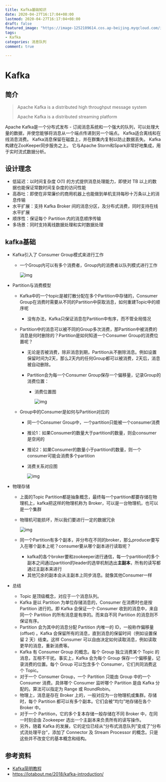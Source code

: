 ```yaml
---
title: Kafka基础知识
date: 2020-04-27T16:17:04+08:00
lastmod: 2020-04-27T16:17:04+08:00
draft: false
featured_image: "https://image-1252109614.cos.ap-beijing.myqcloud.com/img/20210508201518.png"
tags:
- Kafka
categories: 消息队列
comment: true

---
```


# Kafka 

## 简介

> Apache Kafka is a distributed high throughput message system
>
> Apache Kafka is a distributed streaming platform

Apache Kafka是一个分布式发布 - 订阅消息系统和一个强大的队列，可以处理大量的数据，并使您能够将消息从一个端点传递到另一个端点。 Kafka适合离线和在线消息消费。 Kafka消息保留在磁盘上，并在群集内复制以防止数据丢失。 Kafka构建在ZooKeeper同步服务之上。 它与Apache Storm和Spark非常好地集成，用于实时流式数据分析。

## 设计理念

- 低延迟：以时间复杂度 O(1) 的方式提供消息处理能力，即使对 TB 以上的数据也能保证常数时间复杂度的访问性能
- 高吞吐：即使在非常廉价的商用机器上也能做到单机支持每秒十万条以上的消息传输
- 水平扩展：支持 Kafka Broker 间的消息分区，及分布式消费，同时支持在线水平扩展
- 顺序性：保证每个 Partition 内的消息顺序传输
- 多场景：同时支持离线数据处理和实时数据处理



## kafka基础

- Kafka引入了 Consumer Group模式来进行工作

  - 一个Group内可以有多个消费者，Group内的消费者以队列模式进行工作

    ![img](https://raw.githubusercontent.com/riba2534/MyLearnNotes/master/%E6%B6%88%E6%81%AF%E9%98%9F%E5%88%97MQ/kafka.assets/fcbe7162-e0b8-4925-9e5a-3aa05761a3c7-5127810.jpg)

- Partition与消费模型

  - Kafka中的一个topic是被打散分配在多个Partition中存储的，Consumer Group在消费时需要从不同的Partition中获取消息，如何重建Topic中的顺序呢

    - 没有办法，Kafka只保证消息在Partition中有序，而不管全局情况

  - Partition中的消息可以被不同的Group多次消费，那Partition中被消费的消息是何时删除的？Partition是如何知道一个Consumer Group的消费位置呢？

    - 无论是否被消费，除非消息到期，Partition从不删除消息。例如设置保留时间为2天，那么2天内的任何Group都可以被消费，2天后，消息被自动删除。

    - Partition会为每一个Consumer Group保存一个偏移量，记录Group的消费位置：

      - 消费位置图

        ![img](https://raw.githubusercontent.com/riba2534/MyLearnNotes/master/%E6%B6%88%E6%81%AF%E9%98%9F%E5%88%97MQ/kafka.assets/e85ce207-1343-4ce2-902b-caa367099d7b-5127810.jpg)

  - Group中的Consumer是如何与Partition对应的

    - 同一个Consumer Group中，一个partition只能被一个consumer消费

    - 推论1：如果Consumer的数量大于partition的数量，则会consumer是空闲的

    - 推论2：如果Consumer的数量小于partition的数量，则一个consumer可能会消费多个partition

    - 消费关系对应图

      ![img](https://raw.githubusercontent.com/riba2534/MyLearnNotes/master/%E6%B6%88%E6%81%AF%E9%98%9F%E5%88%97MQ/kafka.assets/776b6786-a728-4900-80b9-e5a3c6899d38-5127810.jpg)

- 物理存储

  - 上面的Topic Partition都是抽象概念，最终每一个partition都要存储在物理机上，kafka把这样的物理机称为 Broker，可以是一台物理机，也可以是一个集群

  - 物理机可能损坏，所以我们要进行一定的数据冗余

    ![img](https://raw.githubusercontent.com/riba2534/MyLearnNotes/master/%E6%B6%88%E6%81%AF%E9%98%9F%E5%88%97MQ/kafka.assets/f4ee764a-dc49-403c-bfb2-2fe35bb576c4-5127810.jpg)

  - 同一个Partition有多个副本，并分布在不同的broker，那么producer要写入在哪个副本上呢？consumer要从哪个副本进行读取呢？

    - kafka的各个broker要和zookeeper进行通信，每一个partition的多个副本之间通过partition的leader的选举机制选出**主副本**，所有的读写都通过主副本来进行
    - 其他冗余的副本会从主副本上同步消息。就像其他Consumer一样

- 总结

  - Topic 是顶级概念，对应于一个消息队列。
  - Kafka 是以 Partition 为单位存储消息的，Consumer 在消费时也是按 Partition 进行的。即 Kafka 会保证一个 Consumer 收到的消息中，来自同一个 Partition 的所有消息是有序的。而来自不同 Partition 的消息则不保证有序。
  - Partition 会为其中的消息分配 Partition 内唯一的 ID，一般称作偏移量(offset) 。Kafka 会保留所有的消息，直到消息的保留时间（例如设置保留 2 天）结束。这样 Consumer 可以自由决定如何读取消息，例如读取更早的消息，重新消费等。
  - Kafka 有 Consumer Group 的概念。每个 Group 独立消费某个 Topic 的消息，互相不干扰。事实上，Kafka 会为每个 Group 保存一个偏移量，记录消费的位置。每个 Group 可以包含多个 Consumer，它们共同消费这个 Topic。
  - 对于一个 Consumer Group，一个 Partition 只能由 Group 中的一个 Consumer 消费。具体哪个 Consumer 监听哪个 Partition 是由 Kafka 分配的。算法可以指定为 Range 或 RoundRobin。
  - 物理上，消息是存在 Broker 上的，一般对应为一台物理机或集群。存储时，每个 Partition 都可以有多个副本。它们会被“均匀”地存储在各个 Broker 中。
  - 对于一个 Partition，它的多个复本存储一般存储在不同 Broker 中，在同一时刻会由 Zookeeper 选出一个主副本来负责所有的读写操作。
  - 另外，随着 Kafka 的发展，它的定位已经从“分布式消息队列”变成了“分布式流处理平台”，添加了 Connector 及 Stream Processor 的概念。只是这些并不改变它的基本概念和结构。



## 参考资料

- [Kafka简明教程](https://zhuanlan.zhihu.com/p/37405836)
- https://lotabout.me/2018/kafka-introduction/